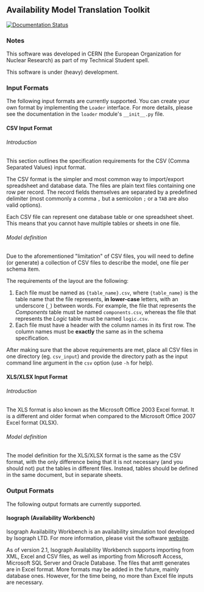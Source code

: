 ## Availability Model Translation Toolkit

[![Documentation Status](https://readthedocs.org/projects/amtt/badge/?version=develop)](https://amtt.readthedocs.io/en/develop/?badge=develop)


### Notes
This software was developed in CERN (the European Organization for Nuclear
Research) as part of my Technical Student spell.

This software is under (heavy) development.

### Input Formats
The following input formats are currently supported. You can create your own
format by implementing the `Loader` interface. For more details, please see
the documentation in the `loader` module's `__init__.py` file.

#### CSV Input Format
###### Introduction
This section outlines the specification requirements for the CSV
(Comma Separated Values) input format.

The CSV format is the simpler and most common way to import/export spreadsheet
and database data. The files are plain text files containing one row per
record. The record fields themselves are separated by a predefined delimiter
(most commonly a comma `,` but a semicolon `;` or a `TAB` are also valid
options).

Each CSV file can represent one database table or one spreadsheet sheet. This
means that you cannot have multiple tables or sheets in one file.

###### Model definition
Due to the aforementioned "limitation" of CSV files, you will need to define
(or generate) a collection of CSV files to describe the model, one file per
schema item.

The requirements of the layout are the following:
  1. Each file must be named as `{table_name}.csv`, where `{table_name}` is the
     table name that the file represents, **in lower-case** letters, with an
     underscore (`_`) between words. For example, the file that represents the
     _Components_ table must be named `components.csv`, whereas the file that
     represents the _Logic_ table must be named
     `logic.csv`.
  2. Each file must have a header with the column names in its first row. The
     column names must be **exactly** the same as in the schema specification.

After making sure that the above requirements are met, place all CSV files in
one directory (eg. `csv_input`) and provide the directory path as the input
command line argument in the `csv` option (use `-h` for help).

#### XLS/XLSX Input Format
###### Introduction
The XLS format is also known as the Microsoft Office 2003 Excel format. It is
a different and older format when compared to the Microsoft Office 2007 Excel
format (XLSX).

###### Model definition
The model definition for the XLS/XLSX format is the same as the CSV format,
with the only difference being that it is not necessary (and you should not)
put the tables in different files. Instead, tables should be defined in the
same document, but in separate sheets.

### Output Formats
The following output formats are currently supported.

#### Isograph (Availability Workbench)
Isograph Availability Workbench is an availability simulation tool developed by
Isograph LTD. For more information, please visit the software
[website](https://www.isograph.com/software/availability-workbench/).

As of version 2.1, Isograph Availability Workbench supports importing from XML,
Excel and CSV files, as well as importing from Microsoft Access, Microsoft SQL
Server and Oracle Database. The files that amtt generates are in Excel format.
More formats may be added in the future, mainly database ones. However, for the
time being, no more than Excel file inputs are necessary.
